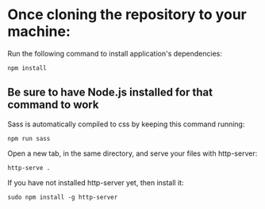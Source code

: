 # Once cloning the repository to your machine:

Run the following command to install application's dependencies:
```
npm install
```

## Be sure to have Node.js installed for that command to work

Sass is automatically compiled to css by keeping this command running:

```
npm run sass
```

Open a new tab, in the same directory, and serve your files with http-server:
```
http-serve .
```

If you have not installed http-server yet, then install it:
```
sudo npm install -g http-server
```
